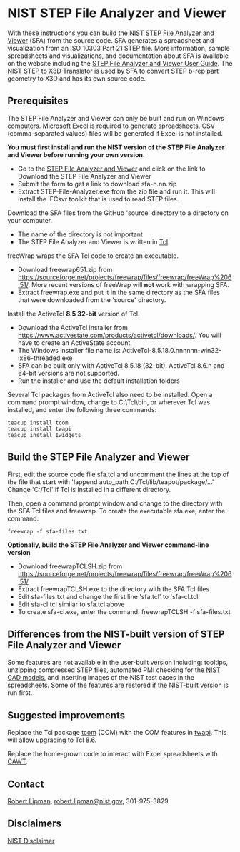# NIST STEP File Analyzer and Viewer

With these instructions you can build the [NIST STEP File Analyzer and Viewer](https://www.nist.gov/services-resources/software/step-file-analyzer-and-viewer) (SFA) from the source code.  SFA generates a spreadsheet and visualization from an ISO 10303 Part 21 STEP file.  More information, sample spreadsheets and visualizations, and documentation about SFA is available on the website including the [STEP File Analyzer and Viewer User Guide](https://www.nist.gov/publications/step-file-analyzer-and-viewer-user-guide-update-6).  The [NIST STEP to X3D Translator](https://www.nist.gov/services-resources/software/step-x3d-translator) is used by SFA to convert STEP b-rep part geometry to X3D and has its own source code.

## Prerequisites

The STEP File Analyzer and Viewer can only be built and run on Windows computers.  [Microsoft Excel](https://products.office.com/excel) is required to generate spreadsheets.  CSV (comma-separated values) files will be generated if Excel is not installed.  

**You must first install and run the NIST version of the STEP File Analyzer and Viewer before running your own version.**

- Go to the [STEP File Analyzer and Viewer](https://www.nist.gov/services-resources/software/step-file-analyzer-and-viewer) and click on the link to Download the STEP File Analyzer and Viewer
- Submit the form to get a link to download sfa-n.nn.zip
- Extract STEP-File-Analyzer.exe from the zip file and run it.  This will install the IFCsvr toolkit that is used to read STEP files.

Download the SFA files from the GitHub 'source' directory to a directory on your computer.

- The name of the directory is not important
- The STEP File Analyzer and Viewer is written in [Tcl](https://www.tcl.tk/)

freeWrap wraps the SFA Tcl code to create an executable.

- Download freewrap651.zip from <https://sourceforge.net/projects/freewrap/files/freewrap/freeWrap%206.51/>.  More recent versions of freeWrap will **not** work with wrapping SFA.
- Extract freewrap.exe and put it in the same directory as the SFA files that were downloaded from the 'source' directory.

Install the ActiveTcl **8.5 32-bit** version of Tcl.

- Download the ActiveTcl installer from <https://www.activestate.com/products/activetcl/downloads/>.  You will have to create an ActiveState account.
- The Windows installer file name is: ActiveTcl-8.5.18.0.nnnnnn-win32-ix86-threaded.exe
- SFA can be built only with ActiveTcl 8.5.18 (32-bit).  ActiveTcl 8.6.n and 64-bit versions are not supported.
- Run the installer and use the default installation folders

Several Tcl packages from ActiveTcl also need to be installed.  Open a command prompt window, change to C:\\Tcl\\bin, or wherever Tcl was installed, and enter the following three commands:

```
teacup install tcom
teacup install twapi
teacup install Iwidgets
```

## Build the STEP File Analyzer and Viewer

First, edit the source code file sfa.tcl and uncomment the lines at the top of the file that start with 'lappend auto_path C:/Tcl/lib/teapot/package/...'  Change 'C:/Tcl' if Tcl is installed in a different directory.

Then, open a command prompt window and change to the directory with the SFA Tcl files and freewrap.  To create the executable sfa.exe, enter the command:

```
freewrap -f sfa-files.txt
```

**Optionally, build the STEP File Analyzer and Viewer command-line version**

- Download freewrapTCLSH.zip from <https://sourceforge.net/projects/freewrap/files/freewrap/freeWrap%206.51/>
- Extract freewrapTCLSH.exe to the directory with the SFA Tcl files
- Edit sfa-files.txt and change the first line 'sfa.tcl' to 'sfa-cl.tcl'
- Edit sfa-cl.tcl similar to sfa.tcl above
- To create sfa-cl.exe, enter the command: freewrapTCLSH -f sfa-files.txt

## Differences from the NIST-built version of STEP File Analyzer and Viewer

Some features are not available in the user-built version including: tooltips, unzipping compressed STEP files, automated PMI checking for the [NIST CAD models](<https://www.nist.gov/el/systems-integration-division-73400/mbe-pmi-validation-and-conformance-testing>), and inserting images of the NIST test cases in the spreadsheets.  Some of the features are restored if the NIST-built version is run first.

## Suggested improvements

Replace the Tcl package [tcom](http://wiki.tcl.tk/1821) (COM) with the COM features in [twapi](http://twapi.magicsplat.com/).  This will allow upgrading to Tcl 8.6.

Replace the home-grown code to interact with Excel spreadsheets with [CAWT](http://www.cawt.tcl3d.org/).

## Contact

[Robert Lipman](https://www.nist.gov/people/robert-r-lipman), <robert.lipman@nist.gov>, 301-975-3829

## Disclaimers

[NIST Disclaimer](https://www.nist.gov/public_affairs/disclaimer.cfm)
